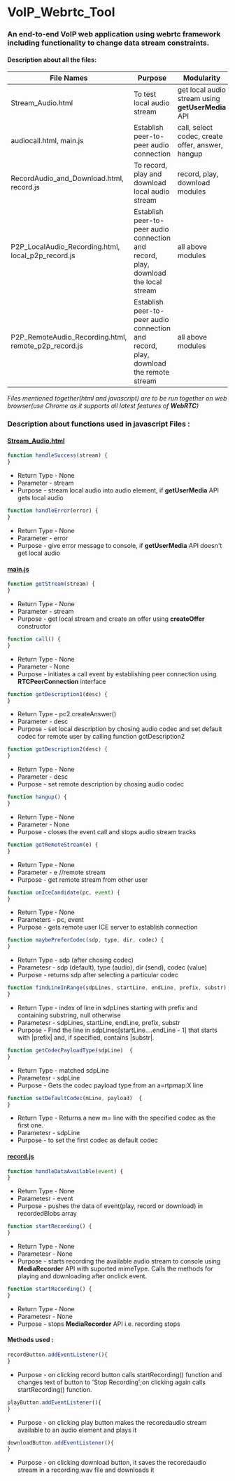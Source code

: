 # VoIP_Webrtc_Tool
### An end-to-end VoIP web application using webrtc framework including functionality to change data stream constraints.


#### Description about all the files:
File Names | Purpose | Modularity
---------------- | ------------- | --------------- 
Stream_Audio.html | To test local audio stream | get local audio stream using **getUserMedia** API
audiocall.html, main.js| Establish peer-to-peer audio connection | call, select codec, create offer, answer, hangup
RecordAudio_and_Download.html, record.js | To record, play and download local audio stream | record, play, download modules
P2P_LocalAudio_Recording.html, local_p2p_record.js | Establish peer-to-peer audio connection and record, play, download the local stream | all above modules
P2P_RemoteAudio_Recording.html, remote_p2p_record.js | Establish peer-to-peer audio connection and record, play, download the remote stream | all above modules

*Files mentioned together(html and javascript) are to be run together on web browser(use Chrome as it supports all latest features of **WebRTC**)*

### Description about functions used in javascript Files :
#### [Stream_Audio.html](https://github.com/SRIDOutsideProjects/VoIP_Webrtc_Tool/blob/Code/Stream_Audio.html)

```javascript
function handleSuccess(stream) {
}
```
* Return Type - None
* Parameter - stream 
* Purpose - stream local audio into audio element, if **getUserMedia** API gets local audio 


```javascript
function handleError(error) {
}
```
* Return Type - None
* Parameter - error 
* Purpose - give error message to console, if **getUserMedia** API doesn't get local audio 

#### [main.js](https://github.com/SRIDOutsideProjects/VoIP_Webrtc_Tool/blob/Code/main.js)

```javascript
function gotStream(stream) {
}
```
* Return Type - None
* Parameter - stream 
* Purpose - get local stream and create an offer using **createOffer** constructor

```javascript
function call() {
}
```
* Return Type - None
* Parameter - None 
* Purpose - initiates a call event by establishing peer connection using **RTCPeerConnection** interface

```javascript
function gotDescription1(desc) {
}
```
* Return Type - pc2.createAnswer()
* Parameter - desc
* Purpose - set local description by chosing audio codec and set default codec for remote user by calling function gotDescription2

```javascript
function gotDescription2(desc) {
}
```
* Return Type - None
* Parameter - desc
* Purpose - set remote description by chosing audio codec 

```javascript
function hangup() {
}
```
* Return Type - None
* Parameter - None 
* Purpose - closes the event call and stops audio stream tracks

```javascript
function gotRemoteStream(e) {
}
```
* Return Type - None
* Parameter - e   //remote stream 
* Purpose - get remote stream from other user

```javascript
function onIceCandidate(pc, event) {
}
```
* Return Type - None
* Parameters - pc, event
* Purpose - gets remote user ICE server to establish connection


```javascript
function maybePreferCodec(sdp, type, dir, codec) {
}
```
* Return Type - sdp (after chosing codec)
* Parametesr - sdp (default), type (audio), dir (send), codec (value)
* Purpose - returns sdp after selecting a particular codec

```javascript
function findLineInRange(sdpLines, startLine, endLine, prefix, substr) {
}
```
* Return Type - index of line in sdpLines starting with prefix and containing substring, null otherwise
* Parametesr - sdpLines, startLine, endLine, prefix, substr
* Purpose - Find the line in sdpLines[startLine....endLine - 1] that starts with |prefix| and, if specified, contains |substr|.

```javascript
function getCodecPayloadType(sdpLine)  {
}
```
* Return Type - matched sdpLine
* Parametesr - sdpLine
* Purpose - Gets the codec payload type from an a=rtpmap:X line

```javascript
function setDefaultCodec(mLine, payload)  {
}
```
* Return Type - Returns a new m= line with the specified codec as the first one.
* Parametesr - sdpLine
* Purpose - to set the first codec as default codec 

#### [record.js](https://github.com/SRIDOutsideProjects/VoIP_Webrtc_Tool/blob/Code/record.js)

```javascript
function handleDataAvailable(event) {
}
```
* Return Type - None
* Parametesr - event
* Purpose - pushes the data of event(play, record or download) in recordedBlobs array

```javascript
function startRecording() {
}
```
* Return Type - None
* Parametesr - None
* Purpose - starts recording the available audio stream to console using **MediaRecorder** API with suported mimeType. Calls the methods for playing and downloading after onclick event.

```javascript
function startRecording() {
}
```
* Return Type - None
* Parametesr - None
* Purpose - stops **MediaRecorder** API i.e. recording stops

#### Methods used :

```javascript
recordButton.addEventListener(){
}
```
* Purpose - on clicking record button calls startRecording() function and changes text of button to 'Stop Recording';on clicking again calls startRecording() function.

```javascript
playButton.addEventListener(){
}
```
* Purpose - on clicking play button makes the recoredaudio stream available to an audio element and plays it

```javascript
downloadButton.addEventListener(){
}
```
* Purpose - on clicking download button, it saves the recoredaudio stream in a recording.wav file and downloads it
